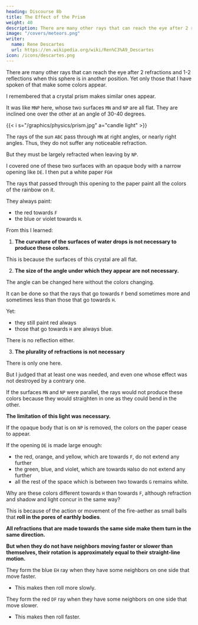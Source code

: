 ```yaml
---
heading: Discourse 8b
title: The Effect of the Prism
weight: 40
description: There are many other rays that can reach the eye after 2 refractions and 1-2 reflections when this sphere is in another position
image: "/covers/meteors.png"
writer:
  name: Rene Descartes
  url: https://en.wikipedia.org/wiki/Ren%C3%A9_Descartes
icon: /icons/descartes.png
---
```



<!-- A rainbow can be created by means of a fountain.

img src="/graphics/physics/fig_74-d9.jpg" alt="Rainbow"

As if the water that comes out of the small holes ABC, jumping high enough, spreads in the air in all directions towards R, and the sun is towards Z, so that ZEM being a straight line the angle MER can be about 42 degrees, the eye E will not fail to see the iris towards R, quite similar to the one that appears in the sky.

To which it must now be added that there are oils, spirits of wine, and other liquids, in which refraction is significantly greater or smaller than in ordinary water, and which are no less clear and transparent. 

So that one could arrange several fountains in order; in which there are various of these liquids, one would see by their means a whole large part of the sky full of the colors of the iris: namely by making the liquids, whose refraction would be the greatest, be the closest to the spectators; and that they do not rise so high that they prevent the view of those that would be behind.

Then because by closing part of the holes ABC one can make disappear such part of the iris RR as one wants, without removing the others, it is easy to understand that in the same way, opening and closing the holes of these various fountains at the right time, we can make what appears colored have the figure of a cross, or a column, or some other such thing, which gives rise to admiration. 

It would take skill and expense to:
- proportion these fountains
- make the liquids jump so high that these figures could be seen from afar by a whole people, without the artifice being discovered.
 -->


<!-- But the main difficulty still remained, which was to know why, although  -->

There are many other rays that can reach the eye after 2 refractions and 1-2 reflections when this sphere is in another position. Yet only those that I have spoken of that make some colors appear. 

<!-- And to resolve it, I looked for whether there was not some other subject where they would appear in the same way, so that by comparing one with the other I could better judge their cause. -->

I remembered that a crystal prism makes similar ones appear.

It was like `MNP` here, whose two surfaces `MN` and `NP` are all flat. They are inclined one over the other at an angle of 30-40 degrees. 

{{< i s="/graphics/physics/prism.jpg" a="candle light" >}}


The rays of the sun `ABC` pass through `MN` at right angles, or nearly right angles. Thus, they do not suffer any noticeable refraction.

But they must be largely refracted when leaving by `NP`. 

I covered one of these two surfaces with an opaque body with a narrow opening like `DE`. I then put a white paper `FGH`

The rays that passed through this opening to the paper paint all the colors of the rainbow on it.

They always paint:
- the red towards `F`
- the blue or violet towards `H`. 

From this I learned:

1. **The curvature of the surfaces of water drops is not necessary to produce these colors.**

This is because the surfaces of this crystal are all flat. 

2. **The size of the angle under which they appear are not necessary.** 

The angle can be changed here without the colors changing.

It can be done so that the rays that go towards `F` bend sometimes more and sometimes less than those that go towards `H`. 

Yet:
- they still paint red always
- those that go towards `H` are always blue. 

There is no reflection either. 

3. **The plurality of refractions is not necessary**

There is only one here. 

But I judged that at least one was needed, and even one whose effect was not destroyed by a contrary one.

If the surfaces `MN` and `NP` were parallel, the rays would not produce these colors because they would straighten in one as they could bend in the other.

<!-- Light was necessary.

; for without it nothing is seen. And besides that I observed that shadow, or limitation to this light was necessary.  -->

**The limitation of this light was necessary.**

If the opaque body that is on `NP` is removed, the colors on the paper cease to appear.

If the opening `DE` is made large enough:
- the red, orange, and yellow, which are towards `F`, do not extend any further 
- the green, blue, and violet, which are towards `H`also do not extend any further
- all the rest of the space which is between two towards `G` remains white.

Why are these colors different towards `H` than towards `F`, although refraction and shadow and light concur in the same way?

This is because of the action or movement of the fire-aether as small balls that **roll in the pores of earthly bodies**.
<!--  And conceiving the nature of light as I have described it in Optics, namely, as 
a certain very subtle matter -->


<!-- These balls can roll in various ways, according to the various causes that determine them there. -->

**All refractions that are made towards the same side make them turn in the same direction.**

**But when they do not have neighbors moving faster or slower than themselves, their rotation is approximately equal to their straight-line motion.**



They form the blue `EH` ray when they have some neighbors on one side that move faster.
- This makes then roll more slowly.

They form the red `DF` ray when they have some neighbors on one side that move slower.
- This makes then roll faster.

 <!-- and on the other that move more or equally quickly, as happens at the confines of shadow and light;  -->

<!-- if they meet those that move less quickly, on the side towards which they roll, as do those that make up the `EH` ray, this is because they do not turn as quickly, that they move in a straight line.

This is opposite when they meet them on the other side as do those of the red `DF` ray.



Whereas when they have on one side neighbors moving slower, and on the other side neighbors moving faster or equally fast, as happens at the boundaries of shadow and light.

if they encounter those moving slower on the side towards which they roll, like those composing the ray `EH`, this causes them to rotate slower.. not to rotate as swiftly as they move straight; 

and it is quite the opposite when they encounter them on the other side, like those of the ray DF." -->